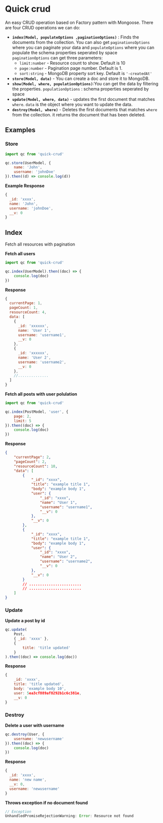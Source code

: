 # Quick crud

An easy CRUD operation based on Factory pattern with Mongoose. There are four CRUD operations we can do:

- **`index(Model, populateOptions ,paginationOptions)`** : Finds the documents from the collection. You can also get `paginationsOptions` where you can paginate your data and `populateOptions` where you can populate the schema properties seperated by space <br>
  `paginationOptions` can get three parameters:
  - `limit:number` - Resource count to show. Default is 10
  - `page:number` - Pagination page number. Default is 1.
  - `sort:string` - MongoDB property sort key. Default is `'-createdAt'`
- **`store(Model, data)`** - You can create a doc and store it to MongoDB.
- **`show(Model, where, populationOptions)`**:You can get the data by filtering the properties. `populationOptions` : schema properties seperated by space
- **`update(Model, where, data)`** - updates the first document that matches `where`. `data` is the object where you want to update the data.
- **`destroy(Model, where)`** - Deletes the first documents that matches `where` from the collection. it returns the document that has been deleted.

## Examples

### Store

```js
import qc from 'quick-crud'

qc.store(UserModel, {
	name: 'John',
	username: 'johnDoe'
}).then((d) => console.log(d))
```

**Example Response**

```js
{
  _id: 'xxxx',
  name: 'John',
  username: 'johnDoe',
  __v: 0
}
```

## Index

Fetch all resources with pagination

**Fetch all users**

```js
import qc from 'quick-crud'

qc.index(UserModel).then((doc) => {
	console.log(doc)
})
```

**Response**

```js
{
  currentPage: 1,
  pageCount: 1,
  resourceCount: 4,
  data: [
    {
      _id: 'xxxxxx',
      name: 'User 1',
      username: 'username1',
      __v: 0
    },
    {
      _id: 'xxxxxx',
      name: 'User 2',
      username: 'username2',
      __v: 0
    },
    //..............
  ]
}
```

**Fetch all posts with user polulation**

```js
import qc from 'quick-crud'

qc.index(PostModel, 'user', {
	page: 2,
	limit: 5
}).then((doc) => {
	console.log(doc)
})
```

**Response**

```json
{
	"currentPage": 2,
	"pageCount": 2,
	"resourceCount": 10,
	"data": [
		{
			"_id": "xxxx",
			"title": "example title 1",
			"body": "example body 1",
			"user": {
				"_id": "xxxx",
				"name": "User 1",
				"username": "username1",
				"__v": 0
			},
			"__v": 0
		},
		{
			"_id": "xxxx",
			"title": "example title 1",
			"body": "example body 1",
			"user": {
				"_id": "xxxx",
				"name": "User 2",
				"username": "username2",
				"__v": 0
			},
			"__v": 0
		}
		// ........................
		// ........................
	]
}
```

### Update

**Update a post by id**

```js
qc.update(
	Post,
	{ _id: 'xxxx' },
	{
		title: 'title updated'
	}
).then((doc) => console.log(doc))
```

**Response**

```js
{
    _id: 'xxxx',
    title: 'title updated',
    body: 'example body 10',
    user: 5ea3cf889af8292b1c6c381e,
    __v: 0
}
```

### Destroy

**Delete a user with username**

```js
qc.destroy(User, {
	username: 'newusername'
}).then((doc) => {
	console.log(doc)
})
```

**Response**

```js
{
  _id: 'xxxx',
  name: 'new name',
  __v: 0,
  username: 'newusername'
}
```

**Throws exception if no document found**

```js
// Exception
UnhandledPromiseRejectionWarning: Error: Resource not found
```
